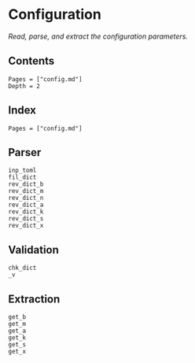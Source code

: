 # Configuration

*Read, parse, and extract the configuration parameters.*

## Contents

```@contents
Pages = ["config.md"]
Depth = 2
```

## Index

```@index
Pages = ["config.md"]
```

## Parser

```@docs
inp_toml
fil_dict
rev_dict_b
rev_dict_m
rev_dict_n
rev_dict_a
rev_dict_k
rev_dict_s
rev_dict_x
```

## Validation

```@docs
chk_dict
_v
```

## Extraction

```@docs
get_b
get_m
get_a
get_k
get_s
get_x
```
